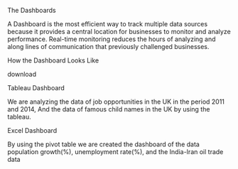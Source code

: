 The Dashboards

A Dashboard is the most efficient way to track multiple data sources because it provides a central location for businesses to monitor and analyze performance. Real-time monitoring reduces the hours of analyzing and along lines of communication that previously challenged businesses.

How the Dashboard Looks Like

download

Tableau Dashboard

We are analyzing the data of job opportunities in the UK in the period 2011 and 2014, And the data of famous child names in the UK by using the tableau.

Excel Dashboard

By using the pivot table we are created the dashboard of the data population growth(%), unemployment rate(%), and the India-Iran oil trade data
